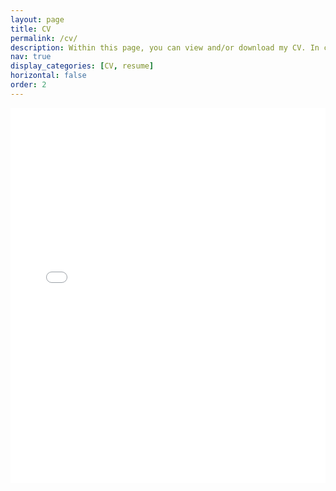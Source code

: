 ```yaml
---
layout: page
title: CV
permalink: /cv/
description: Within this page, you can view and/or download my CV. In case the inline PDF does not appear, you can download the PDF file [here](/assets/pdf/CV.pdf){:target="_blank"}.
nav: true
display_categories: [CV, resume]
horizontal: false
order: 2
---
```

<iframe title="cv" src="/assets/pdf/CV.pdf" width="100%" height="600px" style="border:none;"></iframe>